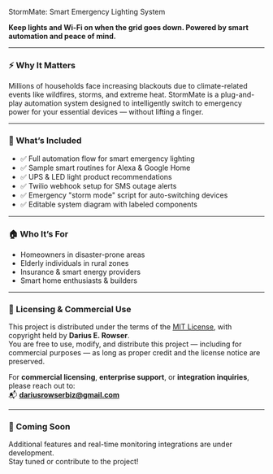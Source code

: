  StormMate: Smart Emergency Lighting System

**Keep lights and Wi-Fi on when the grid goes down. Powered by smart automation and peace of mind.**

---

### ⚡ Why It Matters

Millions of households face increasing blackouts due to climate-related events like wildfires, storms, and extreme heat. StormMate is a plug-and-play automation system designed to intelligently switch to emergency power for your essential devices — without lifting a finger.

---

### 🧠 What’s Included

- ✅ Full automation flow for smart emergency lighting
- ✅ Sample smart routines for Alexa & Google Home
- ✅ UPS & LED light product recommendations
- ✅ Twilio webhook setup for SMS outage alerts
- ✅ Emergency "storm mode" script for auto-switching devices
- ✅ Editable system diagram with labeled components

---

### 🏠 Who It’s For

- Homeowners in disaster-prone areas
- Elderly individuals in rural zones
- Insurance & smart energy providers
- Smart home enthusiasts & builders

---

### 💼 Licensing & Commercial Use

This project is distributed under the terms of the [MIT License](./LICENSE), with copyright held by **Darius E. Rowser**.  
You are free to use, modify, and distribute this project — including for commercial purposes — as long as proper credit and the license notice are preserved.

For **commercial licensing**, **enterprise support**, or **integration inquiries**, please reach out to:  
📬 **dariusrowserbiz@gmail.com**

---

### 🚀 Coming Soon

Additional features and real-time monitoring integrations are under development.  
Stay tuned or contribute to the project!


